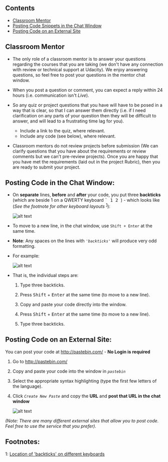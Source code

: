 [images]: # (Image References)
[image_0]: images/backtick-key.jpg "Data Types"
[image_1]: images/backticks.gif
[image_2]: images/pastebin.gif
[image_3]: responsive.gif
[image_4]: synchronousQuery.jpg


## Contents
- [Classroom Mentor](#MENTOR)
- [Posting Code Snippets in the Chat Window](#SNIPPETS)
- [Posting Code on an External Site](#CODE)

<a id='MENTOR'></a>
## Classroom Mentor

- The only role of a classroom mentor is to answer your questions regarding the courses that you are taking (we don't have any connection with review or technical support at Udacity). We enjoy answering questions, so feel free to post your questions in the mentor chat window.

- When you post a question or comment, you can expect a reply within 24 hours (i.e. communication isn't *Live*).

- So any quiz or project questions that you have will have to be posed in a way that is clear, so that I can answer them directly (i.e. if I need clarification on any parts of your question then they will be difficult to answer, and will lead to a frustrating time lag for you).

  - Include a link to the quiz, where relevant.
  - Include any code (see below), where relevant.

- Classroom mentors do not review projects before submission (We can clarify questions that you have about the requirements or review comments but we can't pre-review projects). Once you are happy that you have met the requirements (laid out in the project Rubric), then you are ready to submit your project.

<a id='SNIPPETS'></a>
## Posting Code in the Chat Window:

- On **separate** lines, **before** and **after** your code, you put three **backticks**  (which are beside 1 on a QWERTY keyboard  <kbd>  ` </kbd> <kbd>  1 </kbd> </kbd> <kbd>  2 </kbd>  ) - which looks like (*See the footnote for other keyboard layouts* <sup>[1](#myfootnote1)</sup>):

    ![alt text][image_0]
    
- To move to a new line, in the chat window, use `Shift + Enter` at the same time.

- **Note**: Any spaces on the lines with _`'backticks'`_ will produce very odd formatting.

- For example:

    ![alt text][image_1]

- That is, the individual steps are:

  1. Type three backticks.

  2. Press <kbd>Shift</kbd> + <kbd>Enter</kbd> at the same time (to move to a new line).

  3. Copy and paste your code directly into the window.

  4. Press <kbd>Shift</kbd> + <kbd>Enter</kbd> at the same time (to move to a new line).

  5. Type three backticks.


<a id='CODE'></a>
## Posting Code on an External Site:

You can post your code at http://pastebin.com/ - **No Login is required**

1. Go to http://pastebin.com/

2. Copy and paste your code into the window in *`pastebin`*

3. Select the appropriate syntax highlighting (type the first few letters of the language).

4. Click *`Create New Paste`* and copy the **URL** and **post that URL in the chat window**

    
    ![alt text][image_2]
    


*(Note: There are many different external sites that allow you to post code. Feel free to use the service that you prefer).*

## Footnotes:

<a name="myfootnote1">1</a>: <a href="http://superuser.com/questions/254076/how-do-i-type-the-tick-and-backtick-characters-on-windows">Location of 'backticks' on different keyboards</a>
